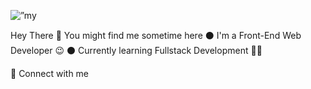 <p align=”center”> <img src=”https://github.com/Rushikesh53/Rushikesh53/assets/93590073/66baca3a-d0a5-4d19-b807-a6a0cb485771" alt=”my banner”></p>
Hey There 👋
You might find me sometime here
⚫ I'm a Front-End Web Developer 😉
⚫ Currently learning Fullstack Development 👨‍💻

🔗 Connect with me 

